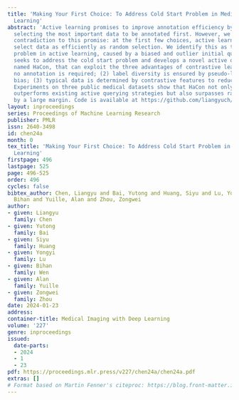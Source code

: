 ```yaml
---
title: 'Making Your First Choice: To Address Cold Start Problem in Medical Active
  Learning'
abstract: 'Active learning promises to improve annotation efficiency by iteratively
  selecting the most important data to be annotated first. However, we uncover a striking
  contradiction to this promise: at the first few choices, active learning fails to
  select data as efficiently as random selection. We identify this as the cold start
  problem in active learning, caused by a biased and outlier initial query. This paper
  seeks to address the cold start problem and develops a novel active querying strategy,
  named HaCon, that can exploit the three advantages of contrastive learning: (1)
  no annotation is required; (2) label diversity is ensured by pseudo-labels to mitigate
  bias; (3) typical data is determined by contrastive features to reduce outliers.
  Experiments on three public medical datasets show that HaCon not only significantly
  outperforms existing active querying strategies but also surpasses random selection
  by a large margin. Code is available at https://github.com/liangyuch/CSVAL.'
layout: inproceedings
series: Proceedings of Machine Learning Research
publisher: PMLR
issn: 2640-3498
id: chen24a
month: 0
tex_title: 'Making Your First Choice: To Address Cold Start Problem in Medical Active
  Learning'
firstpage: 496
lastpage: 525
page: 496-525
order: 496
cycles: false
bibtex_author: Chen, Liangyu and Bai, Yutong and Huang, Siyu and Lu, Yongyi and Wen,
  Bihan and Yuille, Alan and Zhou, Zongwei
author:
- given: Liangyu
  family: Chen
- given: Yutong
  family: Bai
- given: Siyu
  family: Huang
- given: Yongyi
  family: Lu
- given: Bihan
  family: Wen
- given: Alan
  family: Yuille
- given: Zongwei
  family: Zhou
date: 2024-01-23
address:
container-title: Medical Imaging with Deep Learning
volume: '227'
genre: inproceedings
issued:
  date-parts:
  - 2024
  - 1
  - 23
pdf: https://proceedings.mlr.press/v227/chen24a/chen24a.pdf
extras: []
# Format based on Martin Fenner's citeproc: https://blog.front-matter.io/posts/citeproc-yaml-for-bibliographies/
---
```

